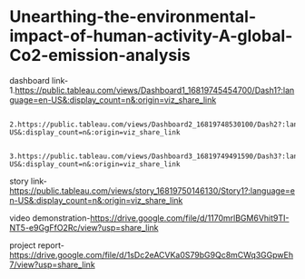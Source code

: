 # Unearthing-the-environmental-impact-of-human-activity-A-global-Co2-emission-analysis

dashboard link-1.https://public.tableau.com/views/Dashboard1_16819745454700/Dash1?:language=en-US&:display_count=n&:origin=viz_share_link
              
              2.https://public.tableau.com/views/Dashboard2_16819748530100/Dash2?:language=en-US&:display_count=n&:origin=viz_share_link
              
               3.https://public.tableau.com/views/Dashboard3_16819749491590/Dash3?:language=en-US&:display_count=n&:origin=viz_share_link

story link-https://public.tableau.com/views/story_16819750146130/Story1?:language=en-US&:display_count=n&:origin=viz_share_link

video demonstration-https://drive.google.com/file/d/1170mrlBGM6Vhit9TI-NT5-e9GgFfO2Rc/view?usp=share_link

project report-https://drive.google.com/file/d/1sDc2eACVKa0S79bG9Qc8mCWq3GGpwEh7/view?usp=share_link
